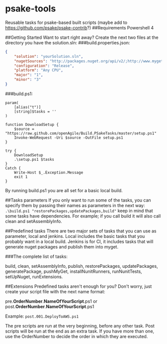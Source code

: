 psake-tools
=======================

Reusable tasks for psake-based built scripts (maybe add to https://github.com/psake/psake-contrib?)
##Requirements
Powershell 4

##Getting Started
Want to start right away? Create the next two files at the directory you have the solution.sln:
###build.properties.json:
```json
{
    "solution": "yourSolution.sln",    
    "nugetSources": "http://packages.nuget.org/api/v2/;http://www.myget.org/F/versionone/api/v2/",
    "configuration": "Release",
    "platform": "Any CPU",    
    "major": "1",
    "minor": "3"
}
```

###build.ps1:
```
param(
    [alias("t")]
    [string]$tasks = ''
)

function DownloadSetup {
    $source = "https://raw.github.com/openAgile/Build.PSakeTasks/master/setup.ps1"  
    Invoke-WebRequest -Uri $source -OutFile setup.ps1
}

try {
    DownloadSetup
    .\setup.ps1 $tasks
}
Catch {
    Write-Host $_.Exception.Message
    exit 1
}
```

By running build.ps1 you are all set for a basic local build.

##Tasks parameters
If you only want to run some of the tasks, you can specify them by passing their names as parameters in the next way:
``.\build.ps1 "restorePackages,updatePackages,build"``
keep in mind that some tasks have dependencies. For example; if you call build it will also call clean and setAssemblyInfo.

##Predefined tasks
There are two major sets of tasks that you can use as parameter, local and jenkins. Local includes the basic tasks that you probably want in a local build. Jenkins is for CI, it includes tasks that will generate nuget packages and publish them into myget.

###The complete list of tasks:

build, clean, setAssemblyInfo, publish, restorePackages, updatePackages, generatePackage, pushMyGet, installNunitRunners, runNunitTests, setUpNuget, runExtensions.


##Extensions
Predefined tasks aren't enough for you? Don't worry, just create your script file with the next name format:

pre.**OrderNumber**.**NameOfYourScript**.ps1
or
post.**OrderNumber**.**NameOfYourScript**.ps1

Example: `post.001.DeployToAWS.ps1`

The pre scripts are run at the very beginning, before any other task. Post scripts will be run at the end as an extra task. If you have more than one, use the OrderNumber to decide the order in which they are executed.
